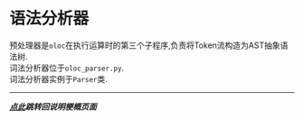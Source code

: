 # 语法分析器  

预处理器是`oloc`在执行运算时的第三个子程序,负责将Token流构造为AST抽象语法树.  
词法分析器位于`oloc_parser.py`.  
词法分析器实例于`Parser`类.  

---
***[点此](../项目说明梗概.md)跳转回说明梗概页面***  